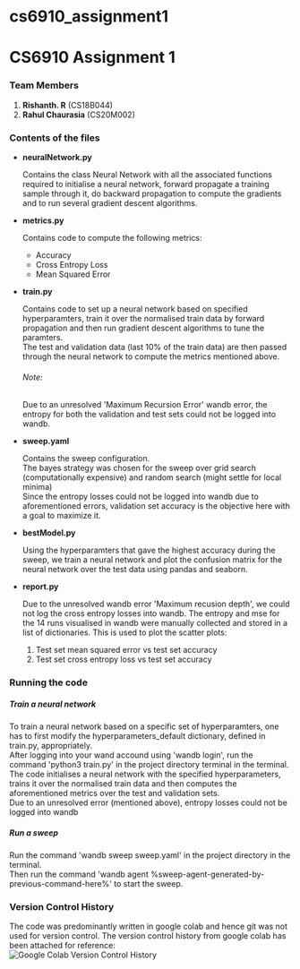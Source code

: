 # cs6910_assignment1
<h1>CS6910 Assignment 1</h1>
<h3>Team Members</h3>
  <ol>
    <li><strong>Rishanth. R</strong> (CS18B044)</li> 
    <li><strong>Rahul Chaurasia</strong> (CS20M002)</li>
  </ol>
<h3>Contents of the files</h3>
  <ul>
  <li>
    <strong>neuralNetwork.py</strong>
    <p>
      Contains the class Neural Network with all the associated functions required to initialise a neural network, forward propagate a training sample through it, 
      do backward propagation to compute the gradients and to run several gradient descent algorithms.
    </p>
  </li>
  <li>
    <strong>metrics.py</strong>
    <p>
      Contains code to compute the following metrics:
      <ul>
        <li>Accuracy</li>
        <li>Cross Entropy Loss</li>
        <li>Mean Squared Error</li>
      </ul>
    </p>
  </li>
  <li>
    <strong>train.py</strong>
    <p>
      Contains code to set up a neural network based on specified hyperparamters, train it over the normalised train data by forward propagation and then run gradient 
      descent algorithms to tune the paramters.<br/>
      The test and validation data (last 10% of the train data) are then passed through the neural network to compute the metrics mentioned above.<br/>
      <h6>Note:</h6>
        Due to an unresolved 'Maximum Recursion Error' wandb error, the entropy for both the validation and test sets could not be logged into wandb. 
    </p>
  </li>
  <li>
    <strong>sweep.yaml</strong>
    <p>
      Contains the sweep configuration.<br/>
      The bayes strategy was chosen for the sweep over grid search (computationally expensive) and random search (might settle for local minima)<br/>
      Since the entropy losses could not be logged into wandb due to aforementioned errors, validation set accuracy is the objective here with a goal to maximize it.
    </p>
  </li>
  <li>
    <strong>bestModel.py</strong>
    <p>
        Using the hyperparamters that gave the highest accuracy during the sweep, we train a neural network and plot the confusion matrix for the neural network over the test data using pandas and seaborn.
    </p>
  </li>
  <li>
    <strong>report.py</strong>
    <p>
        Due to the unresolved wandb error 'Maximum recusion depth', we could not log the cross entropy losses into wandb. The entropy and mse for the 14 runs visualised in wandb were manually collected and stored in a list of dictionaries. This is used to plot the scatter plots:<br/>
        <ol>
        <li>Test set mean squared error vs test set accuracy</li>
        <li>Test set cross entropy loss vs test set accuracy</li>
        </ol>
    </p>
  </li>
 </ul>
<h3>Running the code</h3>
  <h5>Train a neural network</h5>
  <p>
    To train a neural network based on a specific set of hyperparamters, one has to first modify the hyperparameters_default dictionary, defined in train.py, 
    appropriately.<br/>
    After logging into your wand accound using 'wandb login', run the command 'python3 train.py' in the project directory terminal in the terminal.<br/>
    The code initialises a neural network with the specified hyperparameters, trains it over the normalised train data and then computes the aforementioned metrics
    over the test and validation sets.<br/>
    Due to an unresolved error (mentioned above), entropy losses could not be logged into wandb
  </p>
  <h5>Run a sweep</h5>
  <p>
    Run the command 'wandb sweep sweep.yaml' in the project directory in the terminal.<br/>
    Then run the command 'wandb agent %sweep-agent-generated-by-previous-command-here%' to start the sweep.
  </p>
<h3>Version Control History</h3>
<p>
  The code was predominantly written in google colab and hence git was not used for version control. The version control history from google colab has been
  attached for reference:<br/>
  <img src="https://user-images.githubusercontent.com/59820527/111028380-4e260f80-841c-11eb-9d5e-68e59b8f2011.png" alt="Google Colab Version Control History"/>
</p>
